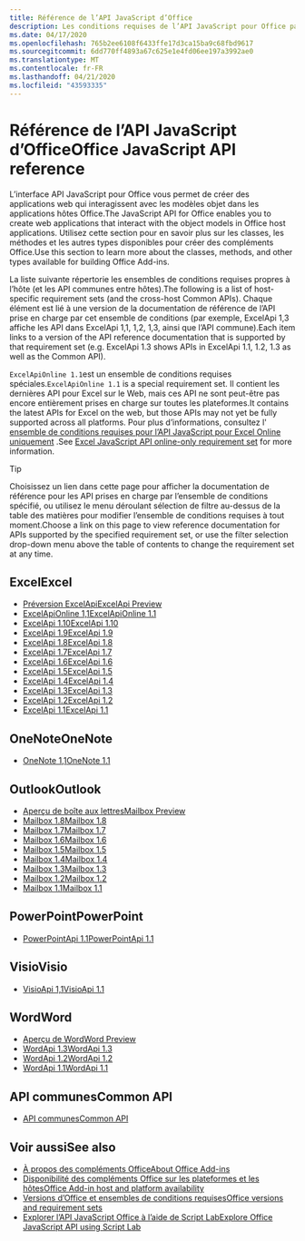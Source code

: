 ```yaml
---
title: Référence de l’API JavaScript d’Office
description: Les conditions requises de l’API JavaScript pour Office par hôte.
ms.date: 04/17/2020
ms.openlocfilehash: 765b2ee6108f6433ffe17d3ca15ba9c68fbd9617
ms.sourcegitcommit: 6dd770ff4893a67c625e1e4fd06ee197a3992ae0
ms.translationtype: MT
ms.contentlocale: fr-FR
ms.lasthandoff: 04/21/2020
ms.locfileid: "43593335"
---
```

# <a name="office-javascript-api-reference"></a><span data-ttu-id="516c7-103">Référence de l’API JavaScript d’Office</span><span class="sxs-lookup"><span data-stu-id="516c7-103">Office JavaScript API reference</span></span>

<span data-ttu-id="516c7-104">L’interface API JavaScript pour Office vous permet de créer des applications web qui interagissent avec les modèles objet dans les applications hôtes Office.</span><span class="sxs-lookup"><span data-stu-id="516c7-104">The JavaScript API for Office enables you to create web applications that interact with the object models in Office host applications.</span></span> <span data-ttu-id="516c7-105">Utilisez cette section pour en savoir plus sur les classes, les méthodes et les autres types disponibles pour créer des compléments Office.</span><span class="sxs-lookup"><span data-stu-id="516c7-105">Use this section to learn more about the classes, methods, and other types available for building Office Add-ins.</span></span>

<span data-ttu-id="516c7-106">La liste suivante répertorie les ensembles de conditions requises propres à l’hôte (et les API communes entre hôtes).</span><span class="sxs-lookup"><span data-stu-id="516c7-106">The following is a list of host-specific requirement sets (and the cross-host Common APIs).</span></span> <span data-ttu-id="516c7-107">Chaque élément est lié à une version de la documentation de référence de l’API prise en charge par cet ensemble de conditions (par exemple, ExcelApi 1,3 affiche les API dans ExcelApi 1,1, 1,2, 1,3, ainsi que l’API commune).</span><span class="sxs-lookup"><span data-stu-id="516c7-107">Each item links to a version of the API reference documentation that is supported by that requirement set (e.g. ExcelApi 1.3 shows APIs in ExcelApi 1.1, 1.2, 1.3 as well as the Common API).</span></span>

<span data-ttu-id="516c7-108">`ExcelApiOnline 1.1`est un ensemble de conditions requises spéciales.</span><span class="sxs-lookup"><span data-stu-id="516c7-108">`ExcelApiOnline 1.1` is a special requirement set.</span></span> <span data-ttu-id="516c7-109">Il contient les dernières API pour Excel sur le Web, mais ces API ne sont peut-être pas encore entièrement prises en charge sur toutes les plateformes.</span><span class="sxs-lookup"><span data-stu-id="516c7-109">It contains the latest APIs for Excel on the web, but those APIs may not yet be fully supported across all platforms.</span></span> <span data-ttu-id="516c7-110">Pour plus d’informations, consultez l' [ensemble de conditions requises pour l’API JavaScript pour Excel Online uniquement](/office/dev/add-ins/reference/requirement-sets/excel-api-online-requirement-set) .</span><span class="sxs-lookup"><span data-stu-id="516c7-110">See [Excel JavaScript API online-only requirement set](/office/dev/add-ins/reference/requirement-sets/excel-api-online-requirement-set) for more information.</span></span>

> [!TIP]
> <span data-ttu-id="516c7-111">Choisissez un lien dans cette page pour afficher la documentation de référence pour les API prises en charge par l’ensemble de conditions spécifié, ou utilisez le menu déroulant sélection de filtre au-dessus de la table des matières pour modifier l’ensemble de conditions requises à tout moment.</span><span class="sxs-lookup"><span data-stu-id="516c7-111">Choose a link on this page to view reference documentation for APIs supported by the specified requirement set, or use the filter selection drop-down menu above the table of contents to change the requirement set at any time.</span></span>

## <a name="excel"></a><span data-ttu-id="516c7-112">Excel</span><span class="sxs-lookup"><span data-stu-id="516c7-112">Excel</span></span>

- [<span data-ttu-id="516c7-113">Préversion ExcelApi</span><span class="sxs-lookup"><span data-stu-id="516c7-113">ExcelApi Preview</span></span>](/javascript/api/excel?view=excel-js-preview)
- [<span data-ttu-id="516c7-114">ExcelApiOnline 1,1</span><span class="sxs-lookup"><span data-stu-id="516c7-114">ExcelApiOnline 1.1</span></span>](/javascript/api/excel?view=excel-js-online)
- [<span data-ttu-id="516c7-115">ExcelApi 1.10</span><span class="sxs-lookup"><span data-stu-id="516c7-115">ExcelApi 1.10</span></span>](/javascript/api/excel?view=excel-js-1.10)
- [<span data-ttu-id="516c7-116">ExcelApi 1.9</span><span class="sxs-lookup"><span data-stu-id="516c7-116">ExcelApi 1.9</span></span>](/javascript/api/excel?view=excel-js-1.9)
- [<span data-ttu-id="516c7-117">ExcelApi 1.8</span><span class="sxs-lookup"><span data-stu-id="516c7-117">ExcelApi 1.8</span></span>](/javascript/api/excel?view=excel-js-1.8)
- [<span data-ttu-id="516c7-118">ExcelApi 1.7</span><span class="sxs-lookup"><span data-stu-id="516c7-118">ExcelApi 1.7</span></span>](/javascript/api/excel?view=excel-js-1.7)
- [<span data-ttu-id="516c7-119">ExcelApi 1.6</span><span class="sxs-lookup"><span data-stu-id="516c7-119">ExcelApi 1.6</span></span>](/javascript/api/excel?view=excel-js-1.6)
- [<span data-ttu-id="516c7-120">ExcelApi 1.5</span><span class="sxs-lookup"><span data-stu-id="516c7-120">ExcelApi 1.5</span></span>](/javascript/api/excel?view=excel-js-1.5)
- [<span data-ttu-id="516c7-121">ExcelApi 1.4</span><span class="sxs-lookup"><span data-stu-id="516c7-121">ExcelApi 1.4</span></span>](/javascript/api/excel?view=excel-js-1.4)
- [<span data-ttu-id="516c7-122">ExcelApi 1.3</span><span class="sxs-lookup"><span data-stu-id="516c7-122">ExcelApi 1.3</span></span>](/javascript/api/excel?view=excel-js-1.3)
- [<span data-ttu-id="516c7-123">ExcelApi 1.2</span><span class="sxs-lookup"><span data-stu-id="516c7-123">ExcelApi 1.2</span></span>](/javascript/api/excel?view=excel-js-1.2)
- [<span data-ttu-id="516c7-124">ExcelApi 1.1</span><span class="sxs-lookup"><span data-stu-id="516c7-124">ExcelApi 1.1</span></span>](/javascript/api/excel?view=excel-js-1.1)

## <a name="onenote"></a><span data-ttu-id="516c7-125">OneNote</span><span class="sxs-lookup"><span data-stu-id="516c7-125">OneNote</span></span>

- [<span data-ttu-id="516c7-126">OneNote 1,1</span><span class="sxs-lookup"><span data-stu-id="516c7-126">OneNote 1.1</span></span>](/javascript/api/onenote?view=onenote-js-1.1)

## <a name="outlook"></a><span data-ttu-id="516c7-127">Outlook</span><span class="sxs-lookup"><span data-stu-id="516c7-127">Outlook</span></span>

- [<span data-ttu-id="516c7-128">Aperçu de boîte aux lettres</span><span class="sxs-lookup"><span data-stu-id="516c7-128">Mailbox Preview</span></span>](/javascript/api/outlook?view=outlook-js-preview)
- [<span data-ttu-id="516c7-129">Mailbox 1.8</span><span class="sxs-lookup"><span data-stu-id="516c7-129">Mailbox 1.8</span></span>](/javascript/api/outlook?view=outlook-js-1.8)
- [<span data-ttu-id="516c7-130">Mailbox 1.7</span><span class="sxs-lookup"><span data-stu-id="516c7-130">Mailbox 1.7</span></span>](/javascript/api/outlook?view=outlook-js-1.7)
- [<span data-ttu-id="516c7-131">Mailbox 1.6</span><span class="sxs-lookup"><span data-stu-id="516c7-131">Mailbox 1.6</span></span>](/javascript/api/outlook?view=outlook-js-1.6)
- [<span data-ttu-id="516c7-132">Mailbox 1.5</span><span class="sxs-lookup"><span data-stu-id="516c7-132">Mailbox 1.5</span></span>](/javascript/api/outlook?view=outlook-js-1.5)
- [<span data-ttu-id="516c7-133">Mailbox 1.4</span><span class="sxs-lookup"><span data-stu-id="516c7-133">Mailbox 1.4</span></span>](/javascript/api/outlook?view=outlook-js-1.4)
- [<span data-ttu-id="516c7-134">Mailbox 1.3</span><span class="sxs-lookup"><span data-stu-id="516c7-134">Mailbox 1.3</span></span>](/javascript/api/outlook?view=outlook-js-1.3)
- [<span data-ttu-id="516c7-135">Mailbox 1.2</span><span class="sxs-lookup"><span data-stu-id="516c7-135">Mailbox 1.2</span></span>](/javascript/api/outlook?view=outlook-js-1.2)
- [<span data-ttu-id="516c7-136">Mailbox 1.1</span><span class="sxs-lookup"><span data-stu-id="516c7-136">Mailbox 1.1</span></span>](/javascript/api/outlook?view=outlook-js-1.1)

## <a name="powerpoint"></a><span data-ttu-id="516c7-137">PowerPoint</span><span class="sxs-lookup"><span data-stu-id="516c7-137">PowerPoint</span></span>

- [<span data-ttu-id="516c7-138">PowerPointApi 1.1</span><span class="sxs-lookup"><span data-stu-id="516c7-138">PowerPointApi 1.1</span></span>](/javascript/api/powerpoint?view=powerpoint-js-1.1)

## <a name="visio"></a><span data-ttu-id="516c7-139">Visio</span><span class="sxs-lookup"><span data-stu-id="516c7-139">Visio</span></span>

- [<span data-ttu-id="516c7-140">VisioApi 1,1</span><span class="sxs-lookup"><span data-stu-id="516c7-140">VisioApi 1.1</span></span>](/javascript/api/visio?view=visio-js-1.1)

## <a name="word"></a><span data-ttu-id="516c7-141">Word</span><span class="sxs-lookup"><span data-stu-id="516c7-141">Word</span></span>

- [<span data-ttu-id="516c7-142">Aperçu de Word</span><span class="sxs-lookup"><span data-stu-id="516c7-142">Word Preview</span></span>](/javascript/api/word?view=word-js-preview)
- [<span data-ttu-id="516c7-143">WordApi 1.3</span><span class="sxs-lookup"><span data-stu-id="516c7-143">WordApi 1.3</span></span>](/javascript/api/word?view=word-js-1.3)
- [<span data-ttu-id="516c7-144">WordApi 1.2</span><span class="sxs-lookup"><span data-stu-id="516c7-144">WordApi 1.2</span></span>](/javascript/api/word?view=word-js-1.2)
- [<span data-ttu-id="516c7-145">WordApi 1.1</span><span class="sxs-lookup"><span data-stu-id="516c7-145">WordApi 1.1</span></span>](/javascript/api/word?view=word-js-1.1)

## <a name="common-api"></a><span data-ttu-id="516c7-146">API communes</span><span class="sxs-lookup"><span data-stu-id="516c7-146">Common API</span></span>

- [<span data-ttu-id="516c7-147">API communes</span><span class="sxs-lookup"><span data-stu-id="516c7-147">Common API</span></span>](/javascript/api/office?view=common-js)

## <a name="see-also"></a><span data-ttu-id="516c7-148">Voir aussi</span><span class="sxs-lookup"><span data-stu-id="516c7-148">See also</span></span>

- [<span data-ttu-id="516c7-149">À propos des compléments Office</span><span class="sxs-lookup"><span data-stu-id="516c7-149">About Office Add-ins</span></span>](/office/dev/add-ins/overview)
- [<span data-ttu-id="516c7-150">Disponibilité des compléments Office sur les plateformes et les hôtes</span><span class="sxs-lookup"><span data-stu-id="516c7-150">Office Add-in host and platform availability</span></span>](/office/dev/add-ins/overview/office-add-in-availability)
- [<span data-ttu-id="516c7-151">Versions d’Office et ensembles de conditions requises</span><span class="sxs-lookup"><span data-stu-id="516c7-151">Office versions and requirement sets</span></span>](/office/dev/add-ins/develop/office-versions-and-requirement-sets)
- [<span data-ttu-id="516c7-152">Explorer l’API JavaScript Office à l’aide de Script Lab</span><span class="sxs-lookup"><span data-stu-id="516c7-152">Explore Office JavaScript API using Script Lab</span></span>](/office/dev/add-ins/overview/explore-with-script-lab)
